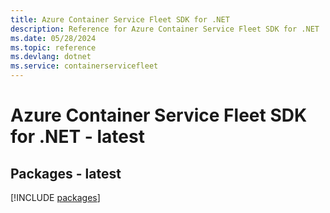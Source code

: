 ```yaml
---
title: Azure Container Service Fleet SDK for .NET
description: Reference for Azure Container Service Fleet SDK for .NET
ms.date: 05/28/2024
ms.topic: reference
ms.devlang: dotnet
ms.service: containerservicefleet
---
```

# Azure Container Service Fleet SDK for .NET - latest
## Packages - latest
[!INCLUDE [packages](container-service-fleet-index.md)]